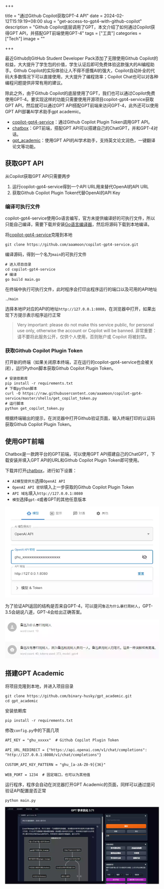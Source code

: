 +++

title = "通过Github Copilot获取GPT-4 API"
date = 2024-02-12T15:19:19+08:00
slug = "get-access-to-gpt4-with-github-copilot"
description = "Github Copilot底层调用了GPT，本文介绍了如何通过Copilot获得GPT API，并搭配GPT前端使用GPT-4"
tags = ["工具"]
categories = ["Tech"]
image = ""

+++

最近Github向GitHub Student Developer Pack添加了无限使用Github Copilot的权益，大大提升了学生包的价值，学生认证后即可免费体验这款强大的AI编程助手。Github Copilot的实际体验让人不得不感慨AI的强大，Copilot自动补全的代码大多数情况下可以直接使用，大大提升了编程效率；Copilot Chat也可以对各种编程问题提供非常有用的建议。  

除此之外，由于Github Copilot的底层使用了GPT，我们也可以通过Copilot免费使用GPT-4。要实现这样的功能只需要使用开源项目copilot-gpt4-service获取GPT API，然后就可以通过GPT API搭配GPT前端来访问GPT-4，此外还可以使用GPT API部署AI学术助手gpt academic。  

* [copilot-gpt4-service](https://github.com/aaamoon/copilot-gpt4-service)：通过Github Copilot Plugin Token调用GPT API。  
* [chatbox](https://github.com/Bin-Huang/chatbox)：GPT前端，搭配GPT API可以搭建自己的ChatGPT，并和GPT-4对话。  
* [gpt_academic](https://github.com/binary-husky/gpt_academic)：使用GPT API的AI学术助手，支持英文论文润色，一键翻译论文等功能。

## 获取GPT API

从Copilot获取GPT API只需要两步
1. 运行copilot-gpt4-service得到一个API URL用来替代OpenAI的API URL
2. 获取Github Copilot Plugin Token代替OpenAI的API Key

### 编译可执行文件

copilot-gpt4-service使用Go语言编写，官方未提供编译好的可执行文件，所以只能自己编译，需要下载并安装[Go语言编译器](https://go.dev/dl/)，然后将源码下载到本地编译。  

将[copilot-gpt4-service](https://github.com/aaamoon/copilot-gpt4-service)克隆到本地
```shell
git clone https://github.com/aaamoon/copilot-gpt4-service.git
```

编译源码，得到一个名为`main`的可执行文件
```shell
# 进入项目目录
cd copilot-gpt4-service
# 编译
go build main.go
```

在终端中执行可执行文件，此时程序会打印出程序运行的端口以及可用的API地址
```shell
./main
```

选择本地IP对应的API的地址`http://127.0.0.1:8080`，在浏览器中打开，如果出现下方提示表示程序运行正常  
>Very important: please do not make this service public, for personal use only, otherwise the account or Copilot will be banned. 非常重要：请不要将此服务公开，仅供个人使用，否则账户或 Copilot 将被封禁。

### 获取Github Copilot Plugin Token

打开新的终端（如果关闭原本终端，正在运行的copilot-gpt4-service也会被关闭），运行Python脚本获取Github Copilot Plugin Token。
```shell
# 安装依赖库
pip install -r requirements.txt
# 下载python脚本
curl -O https://raw.githubusercontent.com/aaamoon/copilot-gpt4-service/master/shells/get_copilot_token.py
# 运行脚本
python get_copilot_token.py
```

根据终端输出的提示，在浏览器中打开Github验证页面，输入终端打印的认证码获取Github Copilot Plugin Token。

## 使用GPT前端

Chatbox是一款跨平台的GPT前端，可以使用GPT API搭建自己的ChatGPT，下载安装并填入GPT API的URL和Github Copilot Plugin Token即可使用。  

下载并打开[chatbox](https://chatboxai.app)，进行如下设置：
* `AI模型提供方`选择`OpenAI API`
* `OpenAI API 密钥`填入上一步获取的Github Copilot Plugin Token
* `API 域名`填入`http://127.0.0.1:8080`
* `模型`选择`gpt-4`或者GPT的其他任意版本

![chatbox 设置](chatbox_setting.webp)

为了验证API返回的结构是否来自GPT-4，可以提问`鲁迅为什么暴打周树人`，GPT-3.5会胡说八道，GPT-4会给出正确答案。  

![GPT4的回答](gpt4_or_not.webp)

## 搭建GPT Academic

将项目克隆到本地，并进入项目目录
```shell
git clone https://github.com/binary-husky/gpt_academic.git
cd gpt_academic
```

安装依赖库
```shell
pip install -r requirements.txt
```

修改`config.py`中的下面几项

```shell
API_KEY = "ghu_xxxxx"  # Github Copilot Plugin Token

API_URL_REDIRECT = {"https://api.openai.com/v1/chat/completions": "http://127.0.0.1:8080/v1/chat/completions"}

CUSTOM_API_KEY_PATTERN = "ghu_[a-zA-Z0-9]{36}"

WEB_PORT = 1234  # 固定端口，也可以为其他值
```

运行程序，程序会自动在浏览器打开GPT Academic的页面，同样可以通过提问验证API配置是否正常
```shell
python main.py
```

![GPT Academic](gpt_academic.webp)